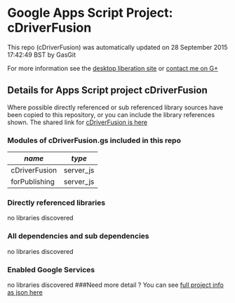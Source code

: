 # Google Apps Script Project: cDriverFusion
This repo (cDriverFusion) was automatically updated on 28 September 2015 17:42:49 BST by GasGit

For more information see the [desktop liberation site](http://ramblings.mcpher.com/Home/excelquirks/drivesdk/gettinggithubready "desktop liberation") or [contact me on G+](https://plus.google.com/+BruceMcpherson "Bruce McPherson - GDE")
## Details for Apps Script project cDriverFusion
Where possible directly referenced or sub referenced library sources have been copied to this repository, or you can include the library references shown. 
The shared link for [cDriverFusion is here](https://script.google.com/d/1wPX-hMhaX_vk_3cAlZ4CUJ6GeNOsm2VrQpUqG4QU3GWeM45AVMiOU0OD/edit?usp=sharing "open in the GAS IDE")

### Modules of cDriverFusion.gs included in this repo
*name*|*type*
--- | --- 
cDriverFusion| server_js
forPublishing| server_js
### Directly referenced libraries
no libraries discovered
### All dependencies and sub dependencies
no libraries discovered
### Enabled Google Services
no libraries discovered
###Need more detail ?
You can see [full project info as json here](info.json)
